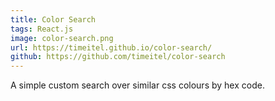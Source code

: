 ```yaml
---
title: Color Search
tags: React.js
image: color-search.png
url: https://timeitel.github.io/color-search/
github: https://github.com/timeitel/color-search
---
```


A simple custom search over similar css colours by hex code.
